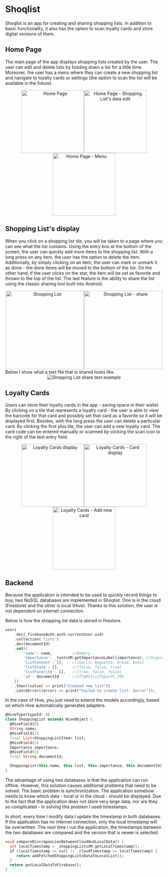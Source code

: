 # Shoqlist

Shoqlist is an app for creating and sharing shopping lists. In addition to basic functionality, it also has the option to scan loyalty cards and store digital versions of them.

## **Home Page**

The main page of the app displays shopping lists created by the user. The user can edit and delete lists by holding down a list for a little time. Moreover, the user has a menu where they can create a new shopping list and navigate to loyalty cards or settings (the option to scan the list will be available in the future).
<div align='center'>
<img src="./github/img/home_page.png"
     alt="Home Page"
     width="200" /><img src="./github/img/home_page_list_data_edit.png"
     alt="Home Page - Shopping List's data edit"
     width="200" /><img src="./github/img/home_page_floating_menu.png"
     alt="Home Page - Menu"
     width="200" /></div>

## **Shopping List's display**

When you click on a shopping list tile, you will be taken to a page where you can see what the list contains. Using the entry box at the bottom of the screen, the user can quickly add more items to the shopping list. With a long press on any item, the user has the option to delete the item. Additionally, by simply clicking on an item, the user can mark or unmark it as done - the done items will be moved to the bottom of the list. On the other hand, if the user clicks on the star, the item will be set as favorite and thrown to the top of the list.
The last feature is the ability to share the list using the classic sharing tool built into Android.
<div align='center'><img src="./github/img/shopping_list.png"
     alt="Shopping List"
     width="250" /><img src="./github/img/shopping_list_share_text.png"
     alt="Shopping List - share"
     width="250" /></div>
Below I show what a text file that is shared looks like.
<div align='center'><img src="./github/img/shopping_list_shared_text_example.png"
     alt="Shopping List share text example"
      /></div>

## **Loyalty Cards**

Users can store their loyalty cards in the app - saving space in their wallet. By clicking on a tile that represents a loyalty card - the user is able to view the barcode for that card and possibly set that card as a favorite so it will be displayed first. Besides, with the long press the user can delete a particular card. By clicking the first plus tile, the user can add a new loyalty card. The card code can be entered manually or scanned by clicking the scan icon to the right of the text entry field.
<div align='center'><img src="./github/img/loyalty_cards.png"
     alt="Loyalty Cards display"
     width="200" /><img src="./github/img/loyalty_cards_card_display.png"
     alt="Loyalty Cards - Card display"
     width="200" /><img src="./github/img/loyalty_cards_add_card.png"
     alt="Loyalty Cards - Add new card"
     width="200" /></div>

## **Backend**

Because the application is intended to be used to quickly record things to buy, two NoSQL databases are implemented in Shoqlist. One is in the cloud (Firestore) and the other is local (Hive). Thanks to this solution, the user is not dependent on internet connection.

Below is how the shopping list data is stored in firestore.
```dart
users
    .doc(_firebaseAuth.auth.currentUser.uid)
    .collection('lists')
    .doc(documentId)
    .set({
        'name': name,         //Bakery
        'importance': _toolsVM.getImportanceLabel(importance), //Urgent
        'listContent': [],    //[Garlic Baguette, Bread, Buns]
        'listState': [],      //[false, false, true]
        'listFavorite': [],   //[true, false, false]
        'id': documentId      //STTgMxILcyTSpvv7C_7R5
    })
    .then((value) => print("Created new list"))
    .catchError((error) => print("Failed to create list: $error"));
```
In the case of Hive, you just need to extend the models accordingly, based on which Hive automatically generates adapters.
```dart
@HiveType(typeId: 0)
class ShoppingList extends HiveObject {
  @HiveField(0)
  String name;
  @HiveField(1)
  final List<ShoppingListItem> list;
  @HiveField(2)
  Importance importance;
  @HiveField(3)
  final String documentId;

  ShoppingList(this.name, this.list, this.importance, this.documentId);
}
```
The advantage of using two databases is that the application can run offline. However, this solution causes additional problems that need to be solved. The basic problem is synchronization. The application somehow needs to know which data - local or in the cloud - should be displayed. Due to the fact that the application does not store very large data, nor are they so complicated - in solving this problem I used timestamps. 

In short, every time I modify data I update the timestamp in both databases. If the application has no internet connection, only the local timestamp will be overwritten. The next time I run the application, the timestamps between the two databases are compared and the version that is newer is selected.
```dart
void compareDiscrepanciesBetweenCloudAndLocalData() {
  int localTimestamp = _shoppingListsVM.getLocalTimestamp();
  if (localTimestamp == null || _cloudTimestamp >= localTimestamp) {
     return addFetchedShoppingListsDataToLocalList();
  }
  return putLocalDataToFirebase();
}
```